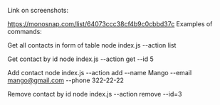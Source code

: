 Link on screenshots:

https://monosnap.com/list/64073ccc38cf4b9c0cbbd37c
Examples of commands:

Get all contacts in form of table
node index.js --action list

Get contact by id
node index.js --action get --id 5

Add contact
node index.js --action add --name Mango --email mango@gmail.com --phone 322-22-22

Remove contact by id
node index.js --action remove --id=3
